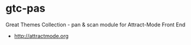# gtc-pas
Great Themes Collection - pan &amp; scan module for Attract-Mode Front End
- http://attractmode.org
